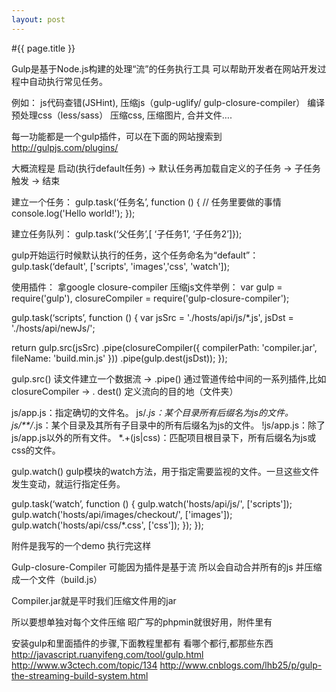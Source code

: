 ```yaml
---
layout: post
---
```

#{{ page.title }}


Gulp是基于Node.js构建的处理“流”的任务执行工具
可以帮助开发者在网站开发过程中自动执行常见任务。

例如：
js代码查错(JSHint),
压缩js（gulp-uglify/ gulp-closure-compiler）
编译预处理css（less/sass）
压缩css,
压缩图片,
合并文件….

每一功能都是一个gulp插件，可以在下面的网站搜索到
http://gulpjs.com/plugins/

大概流程是
启动(执行default任务) -> 默认任务再加载自定义的子任务 -> 子任务触发 -> 结束

建立一个任务：
gulp.task(‘任务名’, function () {
      // 任务里要做的事情
   console.log('Hello world!');
});

建立任务队列：
gulp.task(‘父任务’,[ ‘子任务1’, ‘子任务2’]});

gulp开始运行时候默认执行的任务，这个任务命名为“default”：
gulp.task(‘default', ['scripts', 'images','css', 'watch']);


使用插件：
拿google closure-compiler 压缩js文件举例：
var gulp = require('gulp'),
closureCompiler = require('gulp-closure-compiler');

gulp.task(‘scripts’, function () {
   var jsSrc = './hosts/api/js/*.js',
       jsDst = './hosts/api/newJs/';

   return gulp.src(jsSrc)
      .pipe(closureCompiler({
         compilerPath: 'compiler.jar',
         fileName: 'build.min.js'
          }))
      .pipe(gulp.dest(jsDst));
});

gulp.src() 读文件建立一个数据流 -> .pipe() 通过管道传给中间的一系列插件,比如closureCompiler  ->  . dest() 定义流向的目的地（文件夹）

js/app.js：指定确切的文件名。
js/*.js：某个目录所有后缀名为js的文件。
js/**/*.js：某个目录及其所有子目录中的所有后缀名为js的文件。
!js/app.js：除了js/app.js以外的所有文件。
*.+(js|css)：匹配项目根目录下，所有后缀名为js或css的文件。

gulp.watch() gulp模块的watch方法，用于指定需要监视的文件。一旦这些文件发生变动，就运行指定任务。

gulp.task(‘watch’, function () {
    gulp.watch('hosts/api/js/', ['scripts']);
    gulp.watch('hosts/api/images/checkout/', ['images']);
    gulp.watch('hosts/api/css/*.css', ['css']);
});
});


附件是我写的一个demo 执行完这样
 

Gulp-closure-Compiler 可能因为插件是基于流 所以会自动合并所有的js 并压缩成一个文件（build.js）
 
Compiler.jar就是平时我们压缩文件用的jar

所以要想单独对每个文件压缩 昭广写的phpmin就很好用，附件里有

安装gulp和里面插件的步骤,下面教程里都有
看哪个都行,都那些东西 
http://javascript.ruanyifeng.com/tool/gulp.html
http://www.w3ctech.com/topic/134
http://www.cnblogs.com/lhb25/p/gulp-the-streaming-build-system.html

